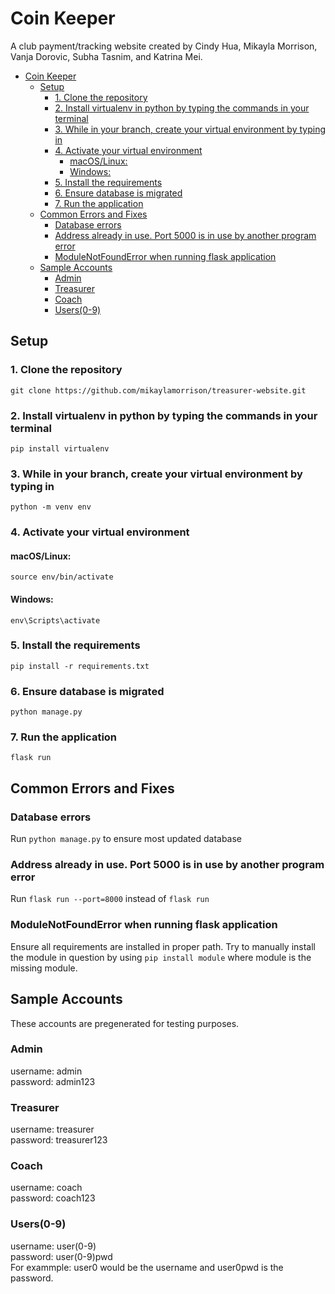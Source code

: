 # Coin Keeper

A club payment/tracking website created by Cindy Hua, Mikayla Morrison, Vanja Dorovic, Subha Tasnim, and Katrina Mei.
- [Coin Keeper](#coin-keeper)
  - [Setup](#setup)
    - [1. Clone the repository](#1-clone-the-repository)
    - [2. Install virtualenv in python by typing the commands in your terminal](#2-install-virtualenv-in-python-by-typing-the-commands-in-your-terminal)
    - [3. While in your branch, create your virtual environment by typing in](#3-while-in-your-branch-create-your-virtual-environment-by-typing-in)
    - [4. Activate your virtual environment](#4-activate-your-virtual-environment)
      - [macOS/Linux:](#macoslinux)
      - [Windows:](#windows)
    - [5. Install the requirements](#5-install-the-requirements)
    - [6. Ensure database is migrated](#6-ensure-database-is-migrated)
    - [7. Run the application](#7-run-the-application)
  - [Common Errors and Fixes](#common-errors-and-fixes)
    - [Database errors](#database-errors)
    - [Address already in use. Port 5000 is in use by another program error](#address-already-in-use-port-5000-is-in-use-by-another-program-error)
    - [ModuleNotFoundError when running flask application](#modulenotfounderror-when-running-flask-application)
  - [Sample Accounts](#sample-accounts)
    - [Admin](#admin)
    - [Treasurer](#treasurer)
    - [Coach](#coach)
    - [Users(0-9)](#users0-9)

## Setup 

### 1. Clone the repository
`git clone https://github.com/mikaylamorrison/treasurer-website.git`
### 2. Install virtualenv in python by typing the commands in your terminal 
`pip install virtualenv`
### 3. While in your branch, create your virtual environment by typing in 
`python -m venv env`
### 4. Activate your virtual environment
#### macOS/Linux:
`source env/bin/activate`
#### Windows:
`env\Scripts\activate`
### 5. Install the requirements
`pip install -r requirements.txt`
### 6. Ensure database is migrated
`python manage.py`
### 7. Run the application
`flask run`

## Common Errors and Fixes
### Database errors
Run `python manage.py` to ensure most updated database
### Address already in use. Port 5000 is in use by another program error
Run `flask run --port=8000` instead of `flask run`
### ModuleNotFoundError when running flask application
Ensure all requirements are installed in proper path. Try to manually install the module in question by using `pip install module` where module is the missing module.

## Sample Accounts
These accounts are pregenerated for testing purposes.
### Admin
username: admin  
password: admin123

### Treasurer
username: treasurer  
password: treasurer123

### Coach
username: coach  
password: coach123

### Users(0-9)
username: user(0-9)  
password: user(0-9)pwd  
For exammple: user0 would be the username and user0pwd is the password.
